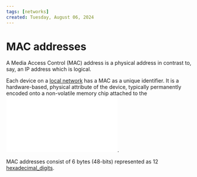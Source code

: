 ```yaml
---
tags: [networks]
created: Tuesday, August 06, 2024
---
```


# MAC addresses

A Media Access Control (MAC) address is a physical address in contrast to, say,
an IP address which is logical.

Each device on a [local network](Link_Layer_of_Internet_Protocol.md) has a MAC
as a unique identifier. It is a hardware-based, physical attribute of the
device, typically permanently encoded onto a non-volatile memory chip attached
to the ![network_card](static/Network_card.md).

MAC addresses consist of 6 bytes (48-bits) represented as 12
[hexadecimal_digits](Hexadecimal_number_system.md).
